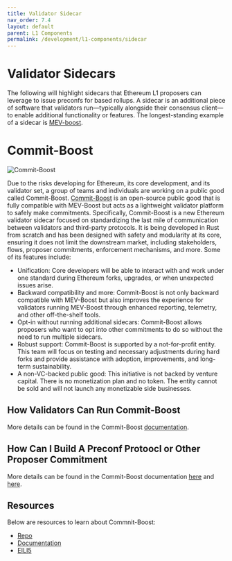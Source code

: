 ```yaml
---
title: Validator Sidecar
nav_order: 7.4
layout: default
parent: L1 Components
permalink: /development/l1-components/sidecar
---
```


# Validator Sidecars
The following will highlight sidecars that Ethereum L1 proposers can leverage to issue preconfs for based rollups. A sidecar is an additional piece of software that validators run—typically alongside their consensus client—to enable additional functionality or features. The longest-standing example of a sidecar is [MEV-boost]( https://github.com/flashbots/mev-boost).

# Commit-Boost

![Commit-Boost](/website/assets/images/Commit-Boost-Logo.png)

Due to the risks developing for Ethereum, its core development, and its validator set, a group of teams and individuals are working on a public good called Commit-Boost. [Commit-Boost](https://x.com/Commit_Boost) is an open-source public good that is fully compatible with MEV-Boost but acts as a lightweight validator platform to safely make commitments. Specifically, Commit-Boost is a new Ethereum validator sidecar focused on standardizing the last mile of communication between validators and third-party protocols. It is being developed in Rust from scratch and has been designed with safety and modularity at its core, ensuring it does not limit the downstream market, including stakeholders, flows, proposer commitments, enforcement mechanisms, and more. Some of its features include:

- Unification: Core developers will be able to interact with and work under one standard during Ethereum forks, upgrades, or when unexpected issues arise.
- Backward compatibility and more: Commit-Boost is not only backward compatible with MEV-Boost but also improves the experience for validators running MEV-Boost through enhanced reporting, telemetry, and other off-the-shelf tools.
- Opt-in without running additional sidecars: Commit-Boost allows proposers who want to opt into other commitments to do so without the need to run multiple sidecars.
- Robust support: Commit-Boost is supported by a not-for-profit entity. This team will focus on testing and necessary adjustments during hard forks and provide assistance with adoption, improvements, and long-term sustainability.
- A non-VC-backed public good: This initiative is not backed by venture capital. There is no monetization plan and no token. The entity cannot be sold and will not launch any monetizable side businesses.

## How Validators Can Run Commit-Boost
More details can be found in the Commit-Boost [documentation](https://commit-boost.github.io/commit-boost-client/category/running).

## How Can I Build A Preconf Protoocl or Other Proposer Commitment
More details can be found in the Commit-Boost documentation [here]([https://commit-boost.github.io/commit-boost-client/category/running) and [here](https://commit-boost.github.io/commit-boost-client/category/developing).

## Resources
Below are resources to learn about Commnit-Boost:
- [Repo](https://github.com/Commit-Boost/commit-boost-client)
- [Documentation](https://commit-boost.github.io/commit-boost-client/)
- [EILI5](https://x.com/Commit_Boost/status/1838943197172510956)
